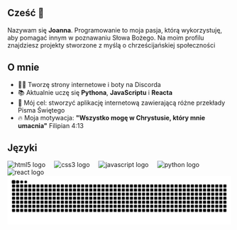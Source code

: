 ## Cześć 👋

<p>Nazywam się <b>Joanna</b>. Programowanie to moja pasja, którą wykorzystuję, aby pomagać innym w poznawaniu Słowa Bożego. Na moim profilu znajdziesz projekty stworzone z myślą o chrześcijańskiej społeczności</p>

## O mnie

* 👩‍💻 Tworzę strony internetowe i boty na Discorda
* 📚 Aktualnie uczę się <b>Pythona</b>, <b>JavaScriptu</b> i <b>Reacta</b>
* 🎯 Mój cel: stworzyć aplikację internetową zawierającą różne przekłady Pisma Świętego
* 🔥 Moja motywacja: <b>"Wszystko mogę w Chrystusie, który mnie umacnia"</b> Filipian 4:13

## Języki

<div align="left">
  <img src="https://cdn.jsdelivr.net/gh/devicons/devicon/icons/html5/html5-original.svg" height="40" alt="html5 logo"  />
  <img width="12" />
  <img src="https://cdn.jsdelivr.net/gh/devicons/devicon/icons/css3/css3-original.svg" height="40" alt="css3 logo"  />
  <img width="12" />
  <img src="https://cdn.jsdelivr.net/gh/devicons/devicon/icons/javascript/javascript-original.svg" height="40" alt="javascript logo"  />
  <img width="12" />
  <img src="https://cdn.jsdelivr.net/gh/devicons/devicon/icons/python/python-original.svg" height="40" alt="python logo"  />
  <img width="12" />
  <img src="https://cdn.jsdelivr.net/gh/devicons/devicon/icons/react/react-original.svg" height="40" alt="react logo"  />
</div>

<img src="https://raw.githubusercontent.com/god-is-graceful/god-is-graceful/output/snake.svg" alt="Snake animation" />

